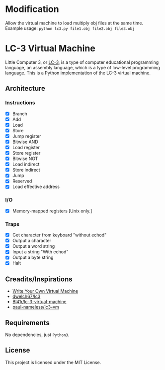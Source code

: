# Modification
Allow the virtual machine to load multiply obj files at the same time.
Example usage:
`python lc3.py file1.obj file2.obj file3.obj`

# LC-3 Virtual Machine
Little Computer 3, or [LC-3](https://en.wikipedia.org/wiki/LC-3), is a type of computer educational programming language, an assembly language, which is a type of low-level programming language.
This is a Python implementation of the LC-3 virtual machine.

## Architecture
### Instructions
- [x] Branch
- [x] Add
- [x] Load
- [x] Store
- [x] Jump register
- [x] Bitwise AND
- [x] Load register
- [x] Store register
- [x] Bitwise NOT
- [x] Load indirect
- [x] Store indirect
- [x] Jump
- [x] Reserved
- [x] Load effective address
### I/O
- [x] Memory-mapped registers [Unix only.]
### Traps
- [x] Get character from keyboard "without echod"
- [x] Output a character
- [x] Output a word string
- [x] Input a string "With echod"
- [x] Output a byte string
- [x] Halt

## Creadits/Inspirations
 - [Write Your Own Virtual Machine](https://justinmeiners.github.io/lc3-vm/index.html#)
 - [dwelch67/lc3](https://github.com/dwelch67/lc3)
 - [Bl41r/lc-3-virtual-machine](https://github.com/Bl41r/lc-3-virtual-machine)
 - [paul-nameless/lc3-vm](https://github.com/paul-nameless/lc3-vm)

## Requirements
No dependencies, just `Python3`.

## License
This project is licensed under the MIT License.
